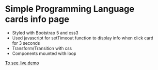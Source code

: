 # Simple Programming Language cards info page

- Styled with Bootstrap 5 and css3
- Used javascript for setTimeout function to display info when click card for 3 seconds 
- Transform/Transition with css
- Components mounted with loop

[To see live demo](https://language-card-s.netlify.app/)
